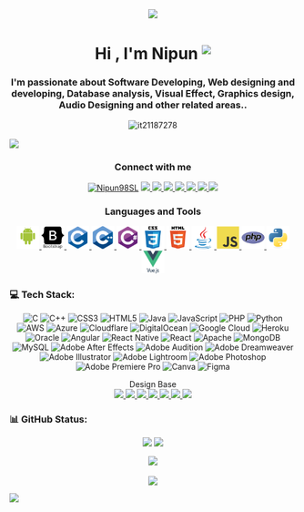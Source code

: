 


<h1 align="center">
<img src="https://user-images.githubusercontent.com/99266866/163390097-ddc45a68-63cc-4ed1-ab44-39833ead1b15.gif" autoplay="enable" width="640px" align="center">
</h1>

<h1 align="center">Hi , I'm Nipun <img src="https://camo.githubusercontent.com/e8e7b06ecf583bc040eb60e44eb5b8e0ecc5421320a92929ce21522dbc34c891/68747470733a2f2f6d656469612e67697068792e636f6d2f6d656469612f6876524a434c467a6361737252346961377a2f67697068792e676966" height="25px" data-canonical-src="https://media.giphy.com/media/hvRJCLFzcasrR4ia7z/giphy.gif" style="max-width: 100%; display: inline-block;" data-target="animated-image.originalImage"> </h1>

<h3 align="center">I'm passionate about Software Developing, Web designing and developing, Database analysis, Visual Effect, Graphics design, Audio Designing and other related areas..</h3>



<marque>
<p align="center"> <img src="https://komarev.com/ghpvc/?username=it21187278&label=Profile%20views&color=0e75b6&style=flat" alt="it21187278" /> </p>
</marque>


<img src="https://user-images.githubusercontent.com99266866/205360818-7f1cfb3e-6490-48c8-95e3-499fac3624ee.gif" autoplay="enable" width="640px" align="center">

<h3 align="center">Connect with me </h3>






<p align="center" dir="auto">
  <a href="https://twitter.com/Nipun98SL/" rel="nofollow">
  <img src="https://raw.githubusercontent.com/rahuldkjain/github-profile-readme-generator/master/src/images/icons/Social/twitter.svg" alt="Nipun98SL" width="40" style="max-width: 100%;"></a>
  <a href="https://www.linkedin.com/in/nipun palliyaguru/" rel="nofollow">
  <img src="https://camo.githubusercontent.com/162001cc0747178f47ced6e40de0cd16e375beb9b5fbca4ea3d520ecca78cd85/68747470733a2f2f696d672e69636f6e73382e636f6d2f666c75656e742f34382f3030303030302f6c696e6b6564696e2e706e67" data-canonical-src="https://img.icons8.com/fluent/48/000000/linkedin.png" style="max-width: 100%;">
  </a>
  <a href="https://www.instagram.com/Nipun Ayodya/" rel="nofollow">
  <img src="https://camo.githubusercontent.com/15de05815ac1eacce5ad522291d8fc1e7bc86b2aeb4e90b063a023044efe2a91/68747470733a2f2f696d672e69636f6e73382e636f6d2f666c75656e742f34382f3030303030302f696e7374616772616d2d6e65772e706e67" data-canonical-src="https://img.icons8.com/fluent/48/000000/instagram-new.png" style="max-width: 100%;">
  </a>
  <a href="https://www.facebook.com/nipun ayaodya/" rel="nofollow">
  <img src="https://camo.githubusercontent.com/9535bcd57d9106f268ee717221c1938a591e110cfbcc3bec93a316080e050faa/68747470733a2f2f696d672e69636f6e73382e636f6d2f666c75656e63792f34382f3030303030302f66616365626f6f6b2d6e65772e706e67" data-canonical-src="https://img.icons8.com/fluency/48/000000/facebook-new.png" style="max-width: 100%;">
  </a>
  <a href="https://stackoverflow.com/users/13832493/Ajax Ason/" rel="nofollow">
  <img src="https://camo.githubusercontent.com/0b61ecc25ced4d3f221e72852f7dec4b955076e0c2e3092300611ac3554283a2/68747470733a2f2f75706c6f61642e77696b696d656469612e6f72672f77696b6970656469612f636f6d6d6f6e732f652f65662f537461636b5f4f766572666c6f775f69636f6e2e737667" width="50" data-canonical-src="https://upload.wikimedia.org/wikipedia/commons/e/ef/Stack_Overflow_icon.svg" style="max-width: 100%;">
  </a>
  <a href="mailto:nipuninfo2@gmail.com">
  <img src="https://camo.githubusercontent.com/a29210fdef59be72d8d8512aea1581ee52838ad30bdd7806cdf8ec3858b3df1e/68747470733a2f2f696d672e69636f6e73382e636f6d2f666c75656e63792f34382f3030303030302f676d61696c2d6e65772e706e67" data-canonical-src="https://img.icons8.com/fluency/48/000000/gmail-new.png" style="max-width: 100%;">
  </a>
  <a href="https://www.hackerrank.com/nipun/" rel="nofollow">
  <img src="https://camo.githubusercontent.com/c0b020fc80a507b8e7340cc069c2c5ee6b6e25a5990ec370ef97e5781a9d08b8/68747470733a2f2f696d672e69636f6e73382e636f6d2f65787465726e616c2d74616c2d72657669766f2d66696c6c65642d74616c2d72657669766f2f34382f3030303030302f65787465726e616c2d6861636b657272616e6b2d69732d612d746563686e6f6c6f67792d636f6d70616e792d746861742d666f63757365732d6f6e2d636f6d70657469746976652d70726f6772616d6d696e672d6c6f676f2d66696c6c65642d74616c2d72657669766f2e706e67" data-canonical-src="https://img.icons8.com/external-tal-revivo-filled-tal-revivo/48/000000/external-hackerrank-is-a-technology-company-that-focuses-on-competitive-programming-logo-filled-tal-revivo.png" style="max-width: 100%;">
  </a>
  <a href="https://github.com/IT21187278/">
  <img src="https://camo.githubusercontent.com/0911f34b3178e4d4d9eba01d911a0f129c00b3b78c7b7b76dbd33972d0597faa/68747470733a2f2f696d672e69636f6e73382e636f6d2f6e6f6c616e2f3334342f6769746875622e706e67" width="50" data-canonical-src="https://img.icons8.com/nolan/344/github.png" style="max-width: 100%;">
  </a>
</p>




<h3 align="center">Languages and Tools</h3>
<p align="center"> <a href="https://developer.android.com" target="_blank" rel="noreferrer"> <img src="https://raw.githubusercontent.com/devicons/devicon/master/icons/android/android-original-wordmark.svg" alt="android" width="40" height="40"/> </a> <a href="https://getbootstrap.com" target="_blank" rel="noreferrer"> <img src="https://raw.githubusercontent.com/devicons/devicon/master/icons/bootstrap/bootstrap-plain-wordmark.svg" alt="bootstrap" width="40" height="40"/> </a> <a href="https://www.cprogramming.com/" target="_blank" rel="noreferrer"> <img src="https://raw.githubusercontent.com/devicons/devicon/master/icons/c/c-original.svg" alt="c" width="40" height="40"/> </a> <a href="https://www.w3schools.com/cpp/" target="_blank" rel="noreferrer"> <img src="https://raw.githubusercontent.com/devicons/devicon/master/icons/cplusplus/cplusplus-original.svg" alt="cplusplus" width="40" height="40"/> </a> <a href="https://www.w3schools.com/cs/" target="_blank" rel="noreferrer"> <img src="https://raw.githubusercontent.com/devicons/devicon/master/icons/csharp/csharp-original.svg" alt="csharp" width="40" height="40"/> </a> <a href="https://www.w3schools.com/css/" target="_blank" rel="noreferrer"> <img src="https://raw.githubusercontent.com/devicons/devicon/master/icons/css3/css3-original-wordmark.svg" alt="css3" width="40" height="40"/> </a> <a href="https://www.w3.org/html/" target="_blank" rel="noreferrer"> <img src="https://raw.githubusercontent.com/devicons/devicon/master/icons/html5/html5-original-wordmark.svg" alt="html5" width="40" height="40"/> </a> <a href="https://www.java.com" target="_blank" rel="noreferrer"> <img src="https://raw.githubusercontent.com/devicons/devicon/master/icons/java/java-original.svg" alt="java" width="40" height="40"/> </a> <a href="https://developer.mozilla.org/en-US/docs/Web/JavaScript" target="_blank" rel="noreferrer"> <img src="https://raw.githubusercontent.com/devicons/devicon/master/icons/javascript/javascript-original.svg" alt="javascript" width="40" height="40"/> </a> <a href="https://www.php.net" target="_blank" rel="noreferrer"> <img src="https://raw.githubusercontent.com/devicons/devicon/master/icons/php/php-original.svg" alt="php" width="40" height="40"/> </a> <a href="https://www.python.org" target="_blank" rel="noreferrer"> <img src="https://raw.githubusercontent.com/devicons/devicon/master/icons/python/python-original.svg" alt="python" width="40" height="40"/> </a> <a href="https://vuejs.org/" target="_blank" rel="noreferrer"> <img src="https://raw.githubusercontent.com/devicons/devicon/master/icons/vuejs/vuejs-original-wordmark.svg" alt="vuejs" width="40" height="40"/> </a> </p>







<h3>💻 Tech Stack:</h3>

<div dir="auto" align="center">

![C](https://img.shields.io/badge/c-%2300599C.svg?style=for-the-badge&logo=c&logoColor=white) ![C++](https://img.shields.io/badge/c++-%2300599C.svg?style=for-the-badge&logo=c%2B%2B&logoColor=white) ![CSS3](https://img.shields.io/badge/css3-%231572B6.svg?style=for-the-badge&logo=css3&logoColor=white) ![HTML5](https://img.shields.io/badge/html5-%23E34F26.svg?style=for-the-badge&logo=html5&logoColor=white) ![Java](https://img.shields.io/badge/java-%23ED8B00.svg?style=for-the-badge&logo=java&logoColor=white) ![JavaScript](https://img.shields.io/badge/javascript-%23323330.svg?style=for-the-badge&logo=javascript&logoColor=%23F7DF1E) ![PHP](https://img.shields.io/badge/php-%23777BB4.svg?style=for-the-badge&logo=php&logoColor=white) ![Python](https://img.shields.io/badge/python-3670A0?style=for-the-badge&logo=python&logoColor=ffdd54) ![AWS](https://img.shields.io/badge/AWS-%23FF9900.svg?style=for-the-badge&logo=amazon-aws&logoColor=white) ![Azure](https://img.shields.io/badge/azure-%230072C6.svg?style=for-the-badge&logo=azure-devops&logoColor=white) ![Cloudflare](https://img.shields.io/badge/Cloudflare-F38020?style=for-the-badge&logo=Cloudflare&logoColor=white) ![DigitalOcean](https://img.shields.io/badge/DigitalOcean-%230167ff.svg?style=for-the-badge&logo=digitalOcean&logoColor=white) ![Google Cloud](https://img.shields.io/badge/Google%20Cloud-%234285F4.svg?style=for-the-badge&logo=google-cloud&logoColor=white) ![Heroku](https://img.shields.io/badge/heroku-%23430098.svg?style=for-the-badge&logo=heroku&logoColor=white) ![Oracle](https://img.shields.io/badge/Oracle-F80000?style=for-the-badge&logo=oracle&logoColor=white) ![Angular](https://img.shields.io/badge/angular-%23DD0031.svg?style=for-the-badge&logo=angular&logoColor=white) ![React Native](https://img.shields.io/badge/react_native-%2320232a.svg?style=for-the-badge&logo=react&logoColor=%2361DAFB) ![React](https://img.shields.io/badge/react-%2320232a.svg?style=for-the-badge&logo=react&logoColor=%2361DAFB) ![Apache](https://img.shields.io/badge/apache-%23D42029.svg?style=for-the-badge&logo=apache&logoColor=white) ![MongoDB](https://img.shields.io/badge/MongoDB-%234ea94b.svg?style=for-the-badge&logo=mongodb&logoColor=white) ![MySQL](https://img.shields.io/badge/mysql-%2300f.svg?style=for-the-badge&logo=mysql&logoColor=white) ![Adobe After Effects](https://img.shields.io/badge/Adobe%20After%20Effects-9999FF.svg?style=for-the-badge&logo=Adobe%20After%20Effects&logoColor=white) ![Adobe Audition](https://img.shields.io/badge/Adobe%20Audition-9999FF.svg?style=for-the-badge&logo=Adobe%20Audition&logoColor=white) ![Adobe Dreamweaver](https://img.shields.io/badge/Adobe%20Dreamweaver-FF61F6.svg?style=for-the-badge&logo=Adobe%20Dreamweaver&logoColor=white) ![Adobe Illustrator](https://img.shields.io/badge/adobeillustrator-%23FF9A00.svg?style=for-the-badge&logo=adobeillustrator&logoColor=white) ![Adobe Lightroom](https://img.shields.io/badge/Adobe%20Lightroom-31A8FF.svg?style=for-the-badge&logo=Adobe%20Lightroom&logoColor=white) ![Adobe Photoshop](https://img.shields.io/badge/adobephotoshop-%2331A8FF.svg?style=for-the-badge&logo=adobephotoshop&logoColor=white) ![Adobe Premiere Pro](https://img.shields.io/badge/Adobe%20Premiere%20Pro-9999FF.svg?style=for-the-badge&logo=Adobe%20Premiere%20Pro&logoColor=white) ![Canva](https://img.shields.io/badge/Canva-%2300C4CC.svg?style=for-the-badge&logo=Canva&logoColor=white) 	![Figma](https://img.shields.io/badge/figma-%23F24E1E.svg?style=for-the-badge&logo=figma&logoColor=white)


</div>


<p align="center" dir="auto"> 	
Design Base 
	
	
<br>
<a href="https://www.adobe.com/products/photoshop.html" rel="nofollow"> 
	<img src="https://camo.githubusercontent.com/54654ef5faa0afb0763e68b6c8e9ea601e0b136c1a5df7214c5dffcebac5166b/68747470733a2f2f696d672e69636f6e73382e636f6d2f636f6c6f722f3334342f61646f62652d70686f746f73686f702d2d76312e706e67" width="40" data-canonical-src="https://img.icons8.com/color/344/adobe-photoshop--v1.png" style="max-width: 100%;"> </a>

<a href="https://www.adobe.com/products/photoshop-lightroom.html" rel="nofollow"> 
	<img src="https://camo.githubusercontent.com/5f80310bf0875558f524437e811ccd80bcbbc190aab5b57378347910bf558e3c/68747470733a2f2f696d672e69636f6e73382e636f6d2f636f6c6f722f35302f3030303030302f61646f62652d6c69676874726f6f6d2d2d76312e706e67" width="40" data-canonical-src="https://img.icons8.com/color/50/000000/adobe-lightroom--v1.png" style="max-width: 100%;"> </a>
<a href="https://www.adobe.com/products/aftereffects.html" rel="nofollow"> 
	<img src="https://camo.githubusercontent.com/43d481bf5c16a72425869c805d16c539879c83ff5b7aaf352d631bea63b9da92/68747470733a2f2f696d672e69636f6e73382e636f6d2f636f6c6f722f35302f3030303030302f61646f62652d61667465722d656666656374732d2d76312e706e67" width="40" data-canonical-src="https://img.icons8.com/color/50/000000/adobe-after-effects--v1.png" style="max-width: 100%;"> </a>
<a href="https://www.adobe.com/products/premiere.html" rel="nofollow"> 
	<img src="https://camo.githubusercontent.com/afb8dddf21ec8c96af2a17e907cee10126e25d33a0cee977307f7eb6d6660a53/68747470733a2f2f696d672e69636f6e73382e636f6d2f636f6c6f722f3334342f61646f62652d7072656d696572652d70726f2d2d76312e706e67" width="40" data-canonical-src="https://img.icons8.com/color/344/adobe-premiere-pro--v1.png" style="max-width: 100%;"> </a>
<a href="https://www.adobe.com/products/xd.html" rel="nofollow"> 
	<img src="https://camo.githubusercontent.com/d6aa3ddab243cc7edc21a1f2d0e4bd39b742e3d206e5e94ef57335dcc8d218ca/68747470733a2f2f696d672e69636f6e73382e636f6d2f636f6c6f722f3334342f61646f62652d78642e706e67" width="40" data-canonical-src="https://img.icons8.com/color/344/adobe-xd.png" style="max-width: 100%;"> </a>
<a href="https://www.adobe.com/products/dreamweaver.html" rel="nofollow"> 
	<img src="https://camo.githubusercontent.com/ff9c24240a77383925c58abb0bfe85ea4d71f44090953bb7473dff26a4512aab/68747470733a2f2f696d672e69636f6e73382e636f6d2f636f6c6f722f35302f3030303030302f61646f62652d647265616d7765617665722d2d76312e706e67" width="40" data-canonical-src="https://img.icons8.com/color/50/000000/adobe-dreamweaver--v1.png" style="max-width: 100%;"> </a>
<a href="https://www.coreldraw.com/en/" rel="nofollow"> 
	<img src="https://camo.githubusercontent.com/8ecd366847c5b66c7ff9c74a2e77dc343a8b3a3ee22b2301971e2c04ac53a994/68747470733a2f2f696d672e69636f6e73382e636f6d2f666c75656e63792f3334342f636f72656c647261772d323032312e706e67" width="40" data-canonical-src="https://img.icons8.com/fluency/344/coreldraw-2021.png" style="max-width: 100%;"> </a>
</p>



<h3>📊 GitHub Status:</h3>

	

	
<div align="center" dir="auto" style="display:inline;" >
	
![](https://github-readme-stats.vercel.app/api?username=NipunPalliyaguru&theme=dark&hide_border=false&include_all_commits=true&count_private=true)
![](https://github-readme-streak-stats.herokuapp.com/?user=NipunPalliyaguru&theme=dark&hide_border=false)<br/>
	
![](https://github-readme-stats.vercel.app/api/top-langs/?username=NipunPalliyaguru&theme=dark&hide_border=false&include_all_commits=true&count_private=true&layout=compact)
	
</div>

<p align ="center">
<img src="https://user-images.githubusercontent.com/99266866/205451366-fe173a02-81ff-4d06-8b44-e702ae963439.gif" autoplay="enable" width="440px" align="center">
</p>
<!-- Proudly created with GPRM ( https://gprm.itsvg.in ) -->

<img src="https://camo.githubusercontent.com/05d9f5d2b7cdbf5162cc62f191b72ae7b16dd6c17b0ea7dc0cb35e810cc0276f/68747470733a2f2f726561646d652d747970696e672d7376672e6865726f6b756170702e636f6d3f666f6e743d43616c696272692673697a653d3136266475726174696f6e3d363030302670617573653d3130303026636f6c6f723d4343463745332663656e7465723d74727565267643656e7465723d747275652677696474683d31303030266c696e65733d497427732b706c6561737572652b746f2b6d652b796f752b6172652b6578706c6f72696e672b6d792b70726f66696c652e2e2e21" data-canonical-src="https://readme-typing-svg.herokuapp.com?font=Calibri&amp;size=16&amp;duration=6000&amp;pause=1000&amp;color=CCF7E3&amp;center=true&amp;vCenter=true&amp;width=1000&amp;lines=It's+pleasure+to+me+you+are+exploring+my+profile...!" style="max-width: 100%;">


